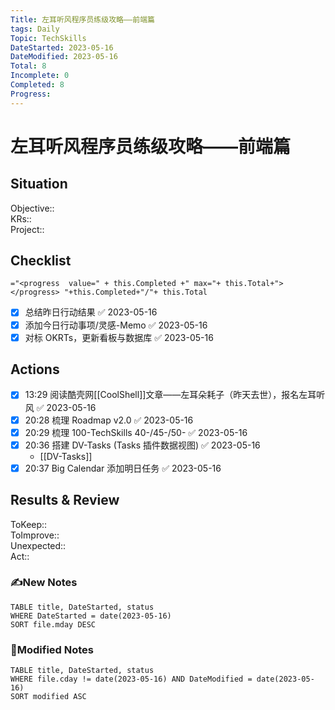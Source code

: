 ```yaml
---
Title: 左耳听风程序员练级攻略——前端篇
tags: Daily
Topic: TechSkills
DateStarted: 2023-05-16
DateModified: 2023-05-16
Total: 8
Incomplete: 0
Completed: 8
Progress:
---
```

# 左耳听风程序员练级攻略——前端篇
## Situation
Objective::  
KRs::  
Project:: 
## Checklist
`="<progress  value=" + this.Completed +" max="+ this.Total+"></progress> "+this.Completed+"/"+ this.Total`
- [x] 总结昨日行动结果 ✅ 2023-05-16
- [x] 添加今日行动事项/灵感-Memo ✅ 2023-05-16
- [x] 对标 OKRTs，更新看板与数据库 ✅ 2023-05-16
## Actions
- [x] 13:29 阅读酷壳网[[CoolShell]]文章——左耳朵耗子（昨天去世），报名左耳听风 ✅ 2023-05-16
- [x] 20:28 梳理 Roadmap v2.0 ✅ 2023-05-16
- [x] 20:29 梳理 100-TechSkills 40-/45-/50- ✅ 2023-05-16 
- [x] 20:36 搭建 DV-Tasks (Tasks 插件数据视图) ✅ 2023-05-16
	- [[DV-Tasks]]
- [x] 20:37 Big Calendar 添加明日任务 ✅ 2023-05-16
## Results & Review
ToKeep::  
ToImprove::  
Unexpected::  
Act::
### ✍️New Notes

```dataview
TABLE title, DateStarted, status
WHERE DateStarted = date(2023-05-16)
SORT file.mday DESC
```

### 📝Modified Notes

```dataview
TABLE title, DateStarted, status
WHERE file.cday != date(2023-05-16) AND DateModified = date(2023-05-16)
SORT modified ASC
```
